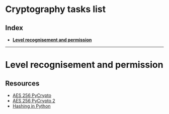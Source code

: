 Cryptography tasks list
=======================
Index
-----
* **[Level recognisement and permission](#Level-recognisement-andpermission)**

---

Level recognisement and permission
==================================
Resources
---------
* [AES 256 PyCrypto](http://stackoverflow.com/questions/12524994/encrypt-decrypt-using-pycrypto-aes-256)
* [AES 256 PyCrypto 2](http://stackoverflow.com/questions/22058048/hashing-a-file-in-python)
* [Hashing in Python](http://stackoverflow.com/questions/22058048/hashing-a-file-in-python)
